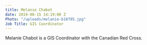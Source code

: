 ```yaml
---
title: Melanie Chabot
date: 2019-08-15 14:19:00 Z
Photo: "/uploads/melanie-b10705.jpg"
Job Title: GIS Coordinator
---
```


Melanie Chabot is a GIS Coordinator with the Canadian Red Cross.